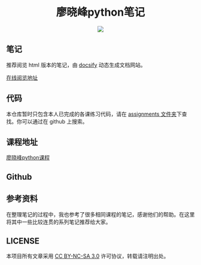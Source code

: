 <h1 align="center">廖晓峰python笔记</h1>

<p align="center"><a href="lsy563193.github.io"><img src="https://img.shields.io/badge/%E4%BD%9C%E8%80%85-%E6%9E%97%E5%B0%91%E5%B2%B3-blue.svg"></a></p>

## 笔记

推荐阅览 html 版本的笔记，由 [docsify](https://docsify.js.org/#/zh-cn/) 动态生成文档网站。

[在线阅览地址](http://lsy563193.github.io/python-notes)

## 代码

本仓库暂时只包含本人已完成的各课练习代码，请在 [assignments 文件夹](https://github.com/lsy563193/python-notes/assignments)下查找。你可以通过在 github 上搜索。
## 课程地址

[廖晓峰python课程](https://www.liaoxuefeng.com/wiki/0014316089557264a6b348958f449949df42a6d3a2e542c000)

## Github

## 参考资料

在整理笔记的过程中，我也参考了很多相同课程的笔记，感谢他们的帮助。在这里将其中一些比较连贯的系列笔记推荐给大家。

<!-- * [红色石头的机器学习之路](https://zhuanlan.zhihu.com/Redstone) -->
<!-- * [机器学习爱好者](http://www.ai-start.com) -->
<!-- * [机器学习之路](https://zhuanlan.zhihu.com/koalatree) -->
<!-- * [Hugsy 的深度学习系列笔记](http://binweber.top/tags/ML/) -->

## LICENSE

本项目所有文章采用 [CC BY-NC-SA 3.0](https://creativecommons.org/licenses/by-nc-sa/3.0/) 许可协议，转载请注明出处。 